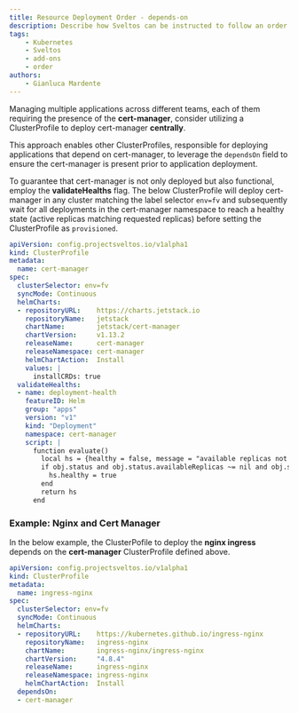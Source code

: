 ```yaml
---
title: Resource Deployment Order - depends-on
description: Describe how Sveltos can be instructed to follow an order when deploying resources
tags:
    - Kubernetes
    - Sveltos
    - add-ons
    - order
authors:
    - Gianluca Mardente
---
```


Managing multiple applications across different teams, each of them requiring the presence of the __cert-manager__, consider utilizing a ClusterProfile to deploy cert-manager **centrally**.

This approach enables other ClusterProfiles, responsible for deploying applications that depend on cert-manager, to leverage the `dependsOn` field to ensure the cert-manager is present prior to application deployment.

To guarantee that cert-manager is not only deployed but also functional, employ the __validateHealths__ flag. The below ClusterProfile will deploy cert-manager in any cluster matching the label selector `env=fv` and subsequently wait for all deployments in the cert-manager namespace to reach a healthy state (active replicas matching requested replicas) before setting the ClusterProfile as `provisioned`.

```yaml
apiVersion: config.projectsveltos.io/v1alpha1
kind: ClusterProfile
metadata:
  name: cert-manager
spec:
  clusterSelector: env=fv
  syncMode: Continuous
  helmCharts:
  - repositoryURL:    https://charts.jetstack.io
    repositoryName:   jetstack
    chartName:        jetstack/cert-manager
    chartVersion:     v1.13.2
    releaseName:      cert-manager
    releaseNamespace: cert-manager
    helmChartAction:  Install
    values: |
      installCRDs: true
  validateHealths:
  - name: deployment-health
    featureID: Helm
    group: "apps"
    version: "v1"
    kind: "Deployment"
    namespace: cert-manager
    script: |
      function evaluate()
        local hs = {healthy = false, message = "available replicas not matching requested replicas"}
        if obj.status and obj.status.availableReplicas ~= nil and obj.status.availableReplicas == obj.spec.replicas then
          hs.healthy = true
        end
        return hs
      end
```

### Example: Nginx and Cert Manager

In the below example, the ClusterPofile to deploy the __nginx ingress__ depends on the __cert-manager__ ClusterProfile defined above.

```yaml
apiVersion: config.projectsveltos.io/v1alpha1
kind: ClusterProfile
metadata:
  name: ingress-nginx
spec:
  clusterSelector: env=fv
  syncMode: Continuous
  helmCharts:
  - repositoryURL:    https://kubernetes.github.io/ingress-nginx
    repositoryName:   ingress-nginx
    chartName:        ingress-nginx/ingress-nginx
    chartVersion:     "4.8.4"
    releaseName:      ingress-nginx
    releaseNamespace: ingress-nginx
    helmChartAction:  Install
  dependsOn:
  - cert-manager
```
